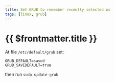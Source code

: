 ```yaml
---
title: Set GRUB to remember recently selected os
tags: [linux, grub]
---
```

# {{ $frontmatter.title }}

At file `/etc/default/grub` set:
```
GRUB_DEFAULT=saved
GRUB_SAVEDEFAULT=true
```
then run `sudo update-grub`

